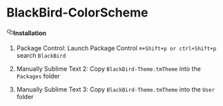 # BlackBird-ColorScheme

<h4><a id="user-content-installation" class="anchor" href="#installation" aria-hidden="true"><svg aria-hidden="true" class="octicon octicon-link" height="16" version="1.1" viewBox="0 0 16 16" width="16"><path d="M4 9h1v1H4c-1.5 0-3-1.69-3-3.5S2.55 3 4 3h4c1.45 0 3 1.69 3 3.5 0 1.41-.91 2.72-2 3.25V8.59c.58-.45 1-1.27 1-2.09C10 5.22 8.98 4 8 4H4c-.98 0-2 1.22-2 2.5S3 9 4 9zm9-3h-1v1h1c1 0 2 1.22 2 2.5S13.98 12 13 12H9c-.98 0-2-1.22-2-2.5 0-.83.42-1.64 1-2.09V6.25c-1.09.53-2 1.84-2 3.25C6 11.31 7.55 13 9 13h4c1.45 0 3-1.69 3-3.5S14.5 6 13 6z"></path></svg></a>Installation</h4>

<ol>
<li><p>Package Control: Launch Package Control <code>⌘+Shift+p or ctrl+Shift+p</code> search <code>BlackBird</code></p></li>
<li><p>Manually Sublime Text 2: Copy <code>BlackBird-Theme.tmTheme</code> into the <code>Packages</code> folder</p></li>
<li><p>Manually Sublime Text 3: Copy <code>BlackBird-Theme.tmTheme</code> into the <code>User</code> folder</p></li>
</ol>
